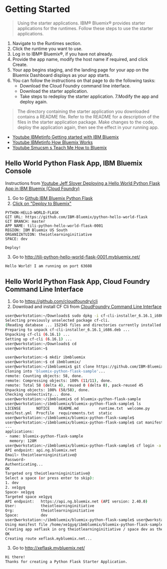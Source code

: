 # Getting Started

> Using the starter applications. IBM® Bluemix® provides starter applications for the runtimes. Follow these steps to use the starter applications.

1. Navigate to the Runtimes section.
2. Click the runtime you want to use.
3. Log in to IBM® Bluemix®, if you have not already.
4. Provide the app name, modify the host name if required, and click Create.
5. Your app begins staging, and the landing page for your app on the Bluemix Dashboard displays as your app starts.
6. You can follow the instructions on that page to do the following tasks:
   - Download the Cloud Foundry command line interface.
   - Download the starter application.
   - Take steps to redeploy the starter application.
7.Modify the app and deploy again.
> The directory containing the starter application you downloaded contains a README file. Refer to the README for a description of the files in the starter application package. Make changes to the code, deploy the application again, then see the effect in your running app.

- [Youtube IBMetinfo Getting started with IBM Bluemix](https://youtu.be/MtBdbaCQV8A)
- [Youtube IBMetinfo How Bluemix Works](https://www.youtube.com/watch?v=OD1NP-Yk2BI)
- [Youtube Smucsm s Teach Me How to Bluemix](https://youtu.be/10GV_MfasW4)

## Hello World Python Flask App, IBM Bluemix Console

Instructions from [Youtube Jeff Sloyer Deploying a Hello World Python Flask App in IBM Bluemix (Cloud Foundry)](https://www.youtube.com/watch?v=b-SF3bgaQTw)


1. Go to [Github IBM Bluemix Python Flask](https://github.com/IBM-Bluemix/python-hello-world-flask)
2. [Click on "Deploy to Bluemix"](https://bluemix.net/deploy?repository=https://github.com/IBM-Bluemix/bluemix-python-flask-sample)

```
PYTHON-HELLO-WORLD-FLASK
GIT URL: https://github.com/IBM-Bluemix/python-hello-world-flask
GIT BRANCH: master
APP NAME: tili-python-hello-world-flask-0001
REGION: IBM Bluemix US South
ORGANIZATUION: theiotlearninginitiative
SPACE: dev

Deploy!
```

3. Go to
http://tili-python-hello-world-flask-0001.mybluemix.net/

```sh
Hello World! I am running on port 63608
```

## Hello World Python Flask App, Cloud Foundry Command Line Interface

1. Go to https://github.com/cloudfoundry/cli
2. Download and install CF Cli from [CloudFoundry Command Line Interface](https://github.com/cloudfoundry/cli/releases)

```sh
user@workstation:~/Downloads$ sudo dpkg -i cf-cli-installer_6.16.1_i686.deb 
Selecting previously unselected package cf-cli.
(Reading database ... 152345 files and directories currently installed.)
Preparing to unpack cf-cli-installer_6.16.1_i686.deb ...
Unpacking cf-cli (6.16.1) ...
Setting up cf-cli (6.16.1) ...
user@workstation:~/Downloads$ cd
user@workstation:~$ 
```

```sh
user@workstation:~$ mkdir ibmbluemix
user@workstation:~$ cd ibmbluemix/
user@workstation:~/ibmbluemix$ git clone https://github.com/IBM-Bluemix/bluemix-python-flask-sample.git
Cloning into 'bluemix-python-flask-sample'...
remote: Counting objects: 58, done.
remote: Compressing objects: 100% (11/11), done.
remote: Total 58 (delta 4), reused 0 (delta 0), pack-reused 45
Unpacking objects: 100% (58/58), done.
Checking connectivity... done.
user@workstation:~/ibmbluemix$ cd bluemix-python-flask-sample
user@workstation:~/ibmbluemix/bluemix-python-flask-sample$ ls
LICENSE       NOTICE    README.md         runtime.txt  welcome.py
manifest.yml  Procfile  requirements.txt  static
user@workstation:~/ibmbluemix/bluemix-python-flask-sample$ 
user@workstation:~/ibmbluemix/bluemix-python-flask-sample$ cat manifest.yml
---
applications:
- name: bluemix-python-flask-sample
  memory: 128M
user@workstation:~/ibmbluemix/bluemix-python-flask-sample$ cf login -a https://api.ng.bluemix.net
API endpoint: api.ng.bluemix.net
Email> theiotlearninginitiative@
Password> 
Authenticating...
OK
Targeted org theiotlearninginitiative@
Select a space (or press enter to skip):
1. dev
2. xe1gyq
Space> xe1gyq
Targeted space xe1gyq
API endpoint:   https://api.ng.bluemix.net (API version: 2.40.0)   
User:           theiotlearninginitiative   
Org:            theiotlearninginitiative   
Space:          dev   
user@workstation:~/ibmbluemix/bluemix-python-flask-sample$ user@workstation:~/ibmbluemix/bluemix-python-flask-sample$ cf push xeflask -m 128M
Using manifest file /home/xe1gyq/ibmbluemix/bluemix-python-flask-sample/manifest.yml
Creating app xeflask in org theiotlearninginitiative / space dev as theiotlearninginitiative...
OK
Creating route xeflask.mybluemix.net...
```

3. Go to
http://xeflask.mybluemix.net/

```sh
Hi there!
Thanks for creating a Python Flask Starter Application.
```